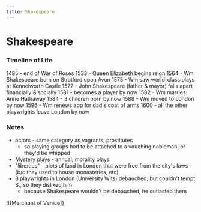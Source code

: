```yaml
---
title: Shakespeare
---
```


# Shakespeare


### Timeline of Life
1485 - end of War of Roses
1533 - Queen Elizabeth begins reign
1564 - Wm Shakespeare born on Stratford upon Avon
1575 - Wm saw world-class plays at Kennelworth Castle
1577 - John Shakespeare (father & mayor) falls apart financially & socially
1581 - becomes a player by now
1582 - Wm marries Anne Hathaway
1584 - 3 children born by now
1588 - Wm moved to London by now
1596 - Wm renews app for dad's coat of arms
1600 - all the other playwrights leave London by now


### Notes
- actors - same category as vagrants, prostitutes
	- so playing groups had to be attached to a vouching nobleman, or they'd be whipped
- Mystery plays - annual; morality plays
- "liberties" - plots of land in London that were free from the city's laws (b/c they used to house monasteries, etc)
- 8 playwrights in London (University Wits) debauched, but couldn't tempt S., so they disliked him
	- because Shakespeare wouldn't be debauched, he outlasted them


![[Merchant of Venice]]



